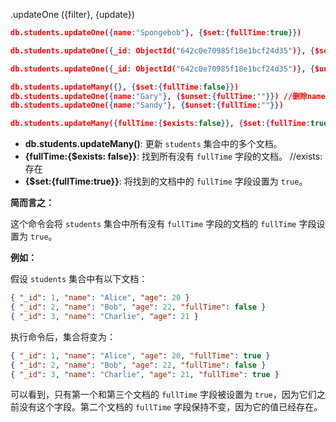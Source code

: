 .updateOne ({filter}, {update})

```JSON
db.students.updateOne({name:"Spongebob"}, {$set:{fullTime:true}})

db.students.updateOne({_id: ObjectId("642c0e70985f18e1bcf24d35")}, {$set:{fullTime:false}})

db.students.updateOne({_id: ObjectId("642c0e70985f18e1bcf24d35")}, {$unset:{fullTime:""}})

db.students.updateMany({}, {$set:{fullTime:false}})
db.students.updateOne({name:"Gary"}, {$unset:{fullTime:""}}) //删除name为Gary的字段fullTime
db.students.updateOne({name:"Sandy"}, {$unset:{fullTime:""}})

db.students.updateMany({fullTime:{$exists:false}}, {$set:{fullTime:true}}) 
```

- **db.students.updateMany()**: 更新 `students` 集合中的多个文档。
- **{fullTime:{$exists: false}}**: 找到所有没有 `fullTime` 字段的文档。 //exists: 存在
- **{$set:{fullTime:true}}**: 将找到的文档中的 `fullTime` 字段设置为 `true`。

**简而言之：**

这个命令会将 `students` 集合中所有没有 `fullTime` 字段的文档的 `fullTime` 字段设置为 `true`。

**例如：**

假设 `students` 集合中有以下文档：

```JSON
{ "_id": 1, "name": "Alice", "age": 20 }
{ "_id": 2, "name": "Bob", "age": 22, "fullTime": false }
{ "_id": 3, "name": "Charlie", "age": 21 }
```

执行命令后，集合将变为：

```JSON
{ "_id": 1, "name": "Alice", "age": 20, "fullTime": true }
{ "_id": 2, "name": "Bob", "age": 22, "fullTime": false }
{ "_id": 3, "name": "Charlie", "age": 21, "fullTime": true }
```

可以看到，只有第一个和第三个文档的 `fullTime` 字段被设置为 `true`，因为它们之前没有这个字段。第二个文档的 `fullTime` 字段保持不变，因为它的值已经存在。
